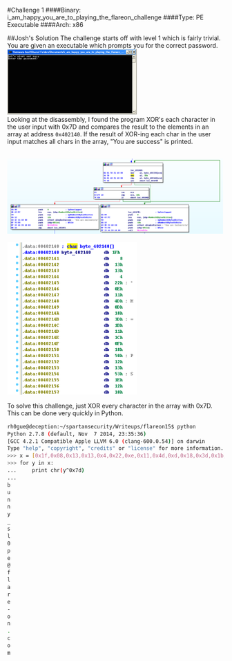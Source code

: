 #Challenge 1
####Binary: i_am_happy_you_are_to_playing_the_flareon_challenge
####Type: PE Executable
####Arch: x86

##Josh's Solution
The challenge starts off with level 1 which is fairly trivial. You are given an executable which prompts you for the correct password.
<br><img src="imgs/chal1-prompt.png" width="300"><br>
Looking at the disassembly, I found the program XOR's each character in the user input with 0x7D and compares the result to the elements in an array at address `0x402140`. If the result of XOR-ing each char in the user input matches all chars in the array, "You are success" is printed. 

<br><img src="imgs/chal1-ida-1.png" width="500"><br>
<br><img src="imgs/chal1-secret.png" width="300"><br>

To solve this challenge, just XOR every character in the array with 0x7D. This can be done very quickly in Python.

```bash
rh0gue@deception:~/spartansecurity/Writeups/flareon15$ python
Python 2.7.8 (default, Nov  7 2014, 23:35:36) 
[GCC 4.2.1 Compatible Apple LLVM 6.0 (clang-600.0.54)] on darwin
Type "help", "copyright", "credits" or "license" for more information.
>>> x = [0x1f,0x08,0x13,0x13,0x4,0x22,0xe,0x11,0x4d,0xd,0x18,0x3d,0x1b,0x11,0x1c,0xf,0x18,0x50,0x12,0x13,0x53,0x1e,0x12,0x10]
>>> for y in x:
...     print chr(y^0x7d)
... 
b
u
n
n
y
_
s
l
0
p
e
@
f
l
a
r
e
-
o
n
.
c
o
m
``` 


